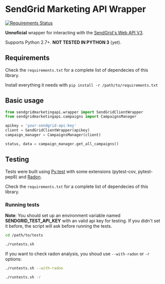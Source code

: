 # SendGrid Marketing API Wrapper

[![Requirements Status](https://requires.io/github/joaobarbosa/sendgrid-marketing-api/requirements.svg?branch=master)](https://requires.io/github/joaobarbosa/sendgrid-marketing-api/requirements/?branch=master)

**Unnoficial** wrapper for interacting with the [SendGrid's Web API V3](https://sendgrid.com/docs/API_Reference/Web_API_v3/).

Supports Python 2.7+. **NOT TESTED IN PYTHON 3** (yet).

## Requirements

Check the ```requirements.txt``` for a complete list of dependecies of this library.

Install everything it needs with ```pip install -r /path/to/requirements.txt```

## Basic usage

```python
from sendgridmarketingapi.wrapper import SendGridClientWrapper
from sendgridmarketingapi.campaigns import CampaignsManager

apikey = 'your-sendgrid-api-key'
client = SendGridClientWrapper(apikey)
campaign_manager = CampaignsManager(client)

status, data = campaign_manager.get_all_campaigns()
```

## Testing

Tests were built using [Py.test](https://pytest.org/) with some extensions (pytest-cov, pytest-pep8) and [Radon](https://pypi.python.org/pypi/radon).

Check the ```requirements.txt``` for a complete list of dependecies of this library.

### Running tests

**Note**: You should set up an environment variable named **SENDGRID_TEST_API_KEY** with an valid api key for testing. If you didn't set it before, the script will ask before running the tests.

```sh
cd /path/to/tests

./runtests.sh
```

If you want to check radon analysis, you shoud use ```--with-radon``` or ```-r``` options:

```sh
./runtests.sh --with-radon
```

```sh
./runtests.sh -r
```
